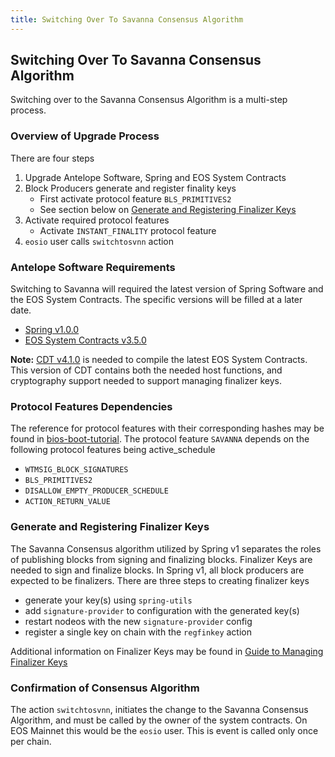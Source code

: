 ```yaml
---
title: Switching Over To Savanna Consensus Algorithm
---
```


## Switching Over To Savanna Consensus Algorithm
Switching over to the Savanna Consensus Algorithm is a multi-step process.

### Overview of Upgrade Process
There are four steps
1. Upgrade Antelope Software, Spring and EOS System Contracts
2. Block Producers generate and register finality keys
   - First activate protocol feature `BLS_PRIMITIVES2`
   - See section below on [Generate and Registering Finalizer Keys](#generate-and-registering-finalizer-keys)
3. Activate required protocol features
   - Activate `INSTANT_FINALITY` protocol feature
4. `eosio` user calls `switchtosvnn` action

### Antelope Software Requirements
Switching to Savanna will required the latest version of Spring Software and the EOS System Contracts. The specific versions will be filled at a later date.
- [Spring v1.0.0](https://github.com/AntelopeIO/spring/releases)
- [EOS System Contracts v3.5.0](https://github.com/eosnetworkfoundation/eos-system-contracts/releases)

**Note:** [CDT v4.1.0](https://github.com/AntelopeIO/cdt/releases) is needed to compile the latest EOS System Contracts. This version of CDT contains both the needed host functions, and cryptography support needed to support managing finalizer keys.

### Protocol Features Dependencies
The reference for protocol features with their corresponding hashes may be found in [bios-boot-tutorial](https://github.com/AntelopeIO/spring/blob/main/tutorials/bios-boot-tutorial/bios-boot-tutorial.py).
The protocol feature `SAVANNA` depends on the following protocol features being active_schedule
- `WTMSIG_BLOCK_SIGNATURES`
- `BLS_PRIMITIVES2`
- `DISALLOW_EMPTY_PRODUCER_SCHEDULE`
- `ACTION_RETURN_VALUE`


### Generate and Registering Finalizer Keys
The Savanna Consensus algorithm utilized by Spring v1 separates the roles of publishing blocks from signing and finalizing blocks. Finalizer Keys are needed to sign and finalize blocks. In Spring v1, all block producers are expected to be finalizers. There are three steps to creating finalizer keys
- generate your key(s) using `spring-utils`
- add `signature-provider` to configuration with the generated key(s)
- restart nodeos with the new `signature-provider` config
- register a single key on chain with the `regfinkey` action

Additional information on Finalizer Keys may be found in [Guide to Managing Finalizer Keys](../../advanced-topics/managing-finalizer-keys)

### Confirmation of Consensus Algorithm
The action `switchtosvnn`, initiates the change to the Savanna Consensus Algorithm, and must be called by the owner of the system contracts. On EOS Mainnet this would be the `eosio` user. This is event is called only once per chain.
